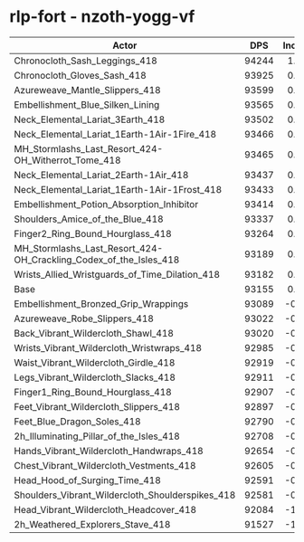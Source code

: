 # rlp-fort - nzoth-yogg-vf
| Actor | DPS | Increase |
|---|:---:|:---:|
|Chronocloth_Sash_Leggings_418|94244|1.17%|
|Chronocloth_Gloves_Sash_418|93925|0.83%|
|Azureweave_Mantle_Slippers_418|93599|0.48%|
|Embellishment_Blue_Silken_Lining|93565|0.44%|
|Neck_Elemental_Lariat_3Earth_418|93502|0.37%|
|Neck_Elemental_Lariat_1Earth-1Air-1Fire_418|93466|0.33%|
|MH_Stormlashs_Last_Resort_424-OH_Witherrot_Tome_418|93465|0.33%|
|Neck_Elemental_Lariat_2Earth-1Air_418|93437|0.30%|
|Neck_Elemental_Lariat_1Earth-1Air-1Frost_418|93433|0.30%|
|Embellishment_Potion_Absorption_Inhibitor|93414|0.28%|
|Shoulders_Amice_of_the_Blue_418|93337|0.20%|
|Finger2_Ring_Bound_Hourglass_418|93264|0.12%|
|MH_Stormlashs_Last_Resort_424-OH_Crackling_Codex_of_the_Isles_418|93189|0.04%|
|Wrists_Allied_Wristguards_of_Time_Dilation_418|93182|0.03%|
|Base|93155|0.00%|
|Embellishment_Bronzed_Grip_Wrappings|93089|-0.07%|
|Azureweave_Robe_Slippers_418|93022|-0.14%|
|Back_Vibrant_Wildercloth_Shawl_418|93020|-0.14%|
|Wrists_Vibrant_Wildercloth_Wristwraps_418|92985|-0.18%|
|Waist_Vibrant_Wildercloth_Girdle_418|92919|-0.25%|
|Legs_Vibrant_Wildercloth_Slacks_418|92911|-0.26%|
|Finger1_Ring_Bound_Hourglass_418|92907|-0.27%|
|Feet_Vibrant_Wildercloth_Slippers_418|92897|-0.28%|
|Feet_Blue_Dragon_Soles_418|92790|-0.39%|
|2h_Illuminating_Pillar_of_the_Isles_418|92708|-0.48%|
|Hands_Vibrant_Wildercloth_Handwraps_418|92654|-0.54%|
|Chest_Vibrant_Wildercloth_Vestments_418|92605|-0.59%|
|Head_Hood_of_Surging_Time_418|92591|-0.61%|
|Shoulders_Vibrant_Wildercloth_Shoulderspikes_418|92581|-0.62%|
|Head_Vibrant_Wildercloth_Headcover_418|92084|-1.15%|
|2h_Weathered_Explorers_Stave_418|91527|-1.75%|
